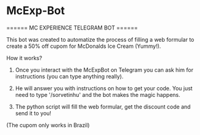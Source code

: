 # McExp-Bot

====== MC EXPERIENCE TELEGRAM BOT ======

This bot was created to automatize the process of 
filling a web formular to create a 50% off cupom
for McDonalds Ice Cream (Yummy!).

How it works?

1. Once you interact with the McExpBot on Telegram
you can ask him for instructions (you can type anything really). 

2. He will answer you with instructions on how to get your code. You just
need to type '/sorvetinhu' and the bot makes the magic
happens.

3. The python script will fill the web formular, get
the discount code and send it to you! 

(The cupom only works in Brazil)

